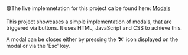 🟢The live implemnetation for this project ca be found here: [Modals](https://modals-rishabh.netlify.app)

This project showcases a simple implementation of modals, that are triggered via buttons. It uses HTML, JavaScript and CSS to achieve this.

A modal can be closes either by pressing the '❌' icon displayed on the modal or via the 'Esc' key.
